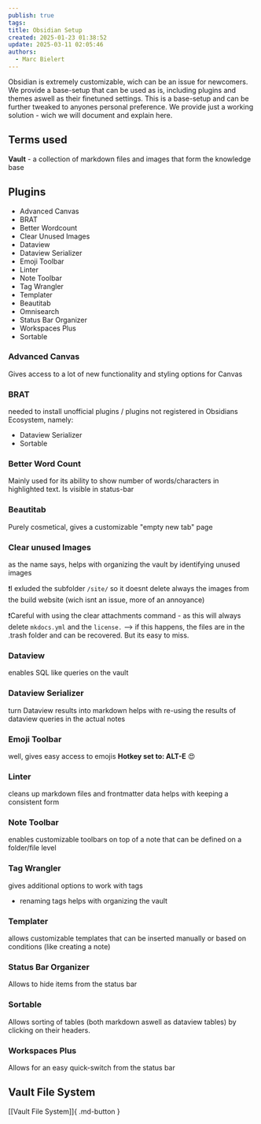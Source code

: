 ```yaml
---
publish: true
tags: 
title: Obsidian Setup
created: 2025-01-23 01:38:52
update: 2025-03-11 02:05:46
authors:
  - Marc Bielert
---
```


Obsidian is extremely customizable, wich can be an issue for newcomers.
We provide a base-setup that can be used as is, including plugins and themes aswell as their finetuned settings.
This is a base-setup and can be further tweaked to anyones personal preference.
We provide just a working solution - wich we will document and explain here.

## Terms used
**Vault** - a collection of markdown files and images that form the knowledge base

## Plugins

- Advanced Canvas
- BRAT
- Better Wordcount
- Clear Unused Images
- Dataview
- Dataview Serializer
- Emoji Toolbar
- Linter
- Note Toolbar
- Tag Wrangler
- Templater
- Beautitab
- Omnisearch
- Status Bar Organizer
- Workspaces Plus
- Sortable

### Advanced Canvas
Gives access to a lot of new functionality and styling options for Canvas

### BRAT
needed to install unofficial plugins / plugins not registered in Obsidians Ecosystem, namely:
- Dataview Serializer
- Sortable

### Better Word Count
Mainly used for its ability to show number of words/characters in highlighted text.
Is visible in status-bar

### Beautitab
Purely cosmetical, gives a customizable "empty new tab" page

### Clear unused Images
as the name says, helps with organizing the vault by identifying unused images

❗I exluded the subfolder ```/site/``` so it doesnt delete always the images from the build website (wich isnt an issue, more of an annoyance)

❗Careful with using the clear attachments command - as this will always delete ```mkdocs.yml``` and the ```license.``` --> if this happens, the files are in the .trash folder and can be recovered. But its easy to miss.

### Dataview
enables SQL like queries on the vault

### Dataview Serializer
turn Dataview results into markdown 
helps with re-using the results of dataview queries in the actual notes

### Emoji Toolbar
well, gives easy access to emojis
**Hotkey set to: ALT-E**
😍

### Linter
cleans up markdown files and frontmatter data
helps with keeping a consistent form

### Note Toolbar
enables customizable toolbars on top of a note that can be defined on a folder/file level

### Tag Wrangler
gives additional options to work with tags
- renaming tags
helps with organizing the vault

### Templater
allows customizable templates that can be inserted manually or based on conditions (like creating a note)

### Status Bar Organizer
Allows to hide items from the status bar

### Sortable
Allows sorting of tables (both markdown aswell as dataview tables) by clicking on their headers.

### Workspaces Plus
Allows for an easy quick-switch from the status bar

## Vault File System

[[Vault File System]]{ .md-button }